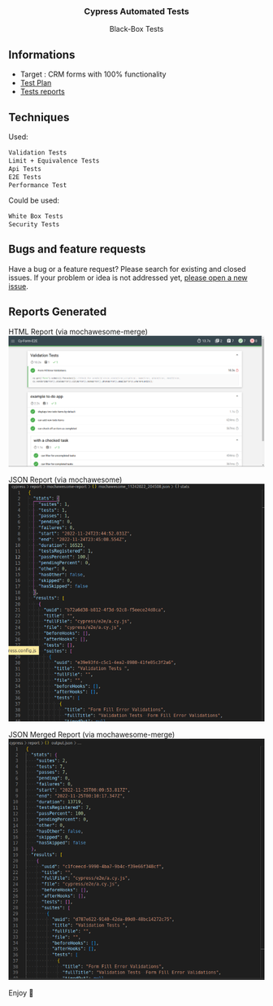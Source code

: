 <p align="center">

  <h3 align="center">Cypress Automated Tests</h3>

  <p align="center">
    Black-Box Tests
    <br>
  </p>
</p>


## Informations

- Target : CRM forms with 100% functionality
- [Test Plan]()
- [Tests reports](#reports-generated)

## Techniques

Used:

```
Validation Tests 
Limit + Equivalence Tests
Api Tests
E2E Tests
Performance Test
```
Could be used:
```
White Box Tests
Security Tests
```

## Bugs and feature requests

Have a bug or a feature request? Please  search for existing and closed issues. If your problem or idea is not addressed yet, [please open a new issue](https://github.com/maNNIakk/Cy-Form-E2E/issues).

## Reports Generated
HTML Report (via mochawesome-merge)
![Alt text](cypress/images/html-merged-report.png "HTML Merged Report")

JSON Report (via mochawesome)
![Alt text](cypress/images/json-report.png "JSON Report")

JSON Merged Report (via mochawesome-merge)
![Alt text](cypress/images/json-merged-report.png "JSON Report")


Enjoy :metal: